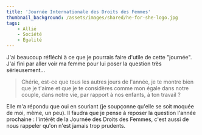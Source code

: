 ```yaml
---
title: 'Journée Internationale des Droits des Femmes'
thumbnail_background: /assets/images/shared/he-for-she-logo.jpg
tags:
    - Allié
    - Société
    - Égalité
---
```


J'ai beaucoup réfléchi à ce que je pourrais faire d'utile de cette "journée". J'ai fini par aller voir ma femme pour lui poser la question très sérieusement…

<!-- more -->

> Chérie, est-ce que tous les autres jours de l'année, je te montre bien que je t'aime et que je te considères comme mon égale dans notre couple, dans notre vie, par rapport à nos enfants, à ton travail ?

Elle m'a répondu que oui en souriant (je soupçonne qu'elle se soit moquée de moi, même, un peu). Il faudra que je pense à reposer la question l'année prochaine : l'intérêt de la Journée des Droits des Femmes, c'est aussi de nous rappeler qu'on n'est jamais trop prudents.
